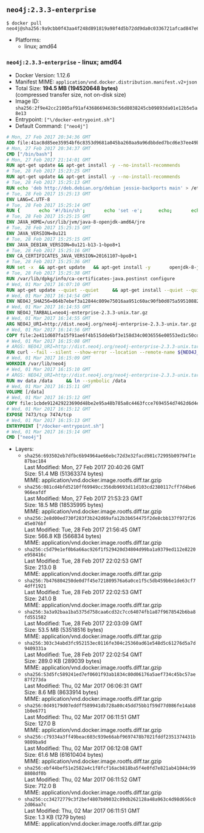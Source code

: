 ## `neo4j:2.3.3-enterprise`

```console
$ docker pull neo4j@sha256:9a9cbb0f43aa4f248d891819a98f4d5b72dd9da0c0336721afcad847e61197a6
```

-	Platforms:
	-	linux; amd64

### `neo4j:2.3.3-enterprise` - linux; amd64

-	Docker Version: 1.12.6
-	Manifest MIME: `application/vnd.docker.distribution.manifest.v2+json`
-	Total Size: **194.5 MB (194520648 bytes)**  
	(compressed transfer size, not on-disk size)
-	Image ID: `sha256:2f9e42cc21005af91af43686694638c56d8038245cb09893da01e12b5e5a8e13`
-	Entrypoint: `["\/docker-entrypoint.sh"]`
-	Default Command: `["neo4j"]`

```dockerfile
# Mon, 27 Feb 2017 20:34:36 GMT
ADD file:41ac8d85ee35954bf6c8353d9681a045ba260aa9a96dbbded7bcd6e37ee49bea in / 
# Mon, 27 Feb 2017 20:34:37 GMT
CMD ["/bin/bash"]
# Mon, 27 Feb 2017 21:14:01 GMT
RUN apt-get update && apt-get install -y --no-install-recommends 		ca-certificates 		curl 		wget 	&& rm -rf /var/lib/apt/lists/*
# Tue, 28 Feb 2017 15:23:25 GMT
RUN apt-get update && apt-get install -y --no-install-recommends 		bzip2 		unzip 		xz-utils 	&& rm -rf /var/lib/apt/lists/*
# Tue, 28 Feb 2017 15:25:13 GMT
RUN echo 'deb http://deb.debian.org/debian jessie-backports main' > /etc/apt/sources.list.d/jessie-backports.list
# Tue, 28 Feb 2017 15:25:13 GMT
ENV LANG=C.UTF-8
# Tue, 28 Feb 2017 15:25:14 GMT
RUN { 		echo '#!/bin/sh'; 		echo 'set -e'; 		echo; 		echo 'dirname "$(dirname "$(readlink -f "$(which javac || which java)")")"'; 	} > /usr/local/bin/docker-java-home 	&& chmod +x /usr/local/bin/docker-java-home
# Tue, 28 Feb 2017 15:25:15 GMT
ENV JAVA_HOME=/usr/lib/jvm/java-8-openjdk-amd64/jre
# Tue, 28 Feb 2017 15:25:15 GMT
ENV JAVA_VERSION=8u121
# Tue, 28 Feb 2017 15:25:15 GMT
ENV JAVA_DEBIAN_VERSION=8u121-b13-1~bpo8+1
# Tue, 28 Feb 2017 15:25:16 GMT
ENV CA_CERTIFICATES_JAVA_VERSION=20161107~bpo8+1
# Tue, 28 Feb 2017 15:25:36 GMT
RUN set -x 	&& apt-get update 	&& apt-get install -y 		openjdk-8-jre-headless="$JAVA_DEBIAN_VERSION" 		ca-certificates-java="$CA_CERTIFICATES_JAVA_VERSION" 	&& rm -rf /var/lib/apt/lists/* 	&& [ "$JAVA_HOME" = "$(docker-java-home)" ]
# Tue, 28 Feb 2017 15:25:38 GMT
RUN /var/lib/dpkg/info/ca-certificates-java.postinst configure
# Wed, 01 Mar 2017 16:07:10 GMT
RUN apt-get update --quiet --quiet     && apt-get install --quiet --quiet --no-install-recommends lsof     && rm -rf /var/lib/apt/lists/*
# Wed, 01 Mar 2017 16:14:54 GMT
ENV NEO4J_SHA256=864b7ebef3a12844c809e75016aa951c60ac90fb0d075a595108824859ce7875
# Wed, 01 Mar 2017 16:14:55 GMT
ENV NEO4J_TARBALL=neo4j-enterprise-2.3.3-unix.tar.gz
# Wed, 01 Mar 2017 16:14:55 GMT
ARG NEO4J_URI=http://dist.neo4j.org/neo4j-enterprise-2.3.3-unix.tar.gz
# Wed, 01 Mar 2017 16:14:56 GMT
COPY file:2e411d607fa15f91ae6f4b515dde6bf3e158d34c0036556e00553ed1c50cd63d in /tmp/ 
# Wed, 01 Mar 2017 16:15:08 GMT
# ARGS: NEO4J_URI=http://dist.neo4j.org/neo4j-enterprise-2.3.3-unix.tar.gz
RUN curl --fail --silent --show-error --location --remote-name ${NEO4J_URI}     && echo "${NEO4J_SHA256} ${NEO4J_TARBALL}" | sha256sum --check --quiet -     && tar --extract --file ${NEO4J_TARBALL} --directory /var/lib     && mv /var/lib/neo4j-* /var/lib/neo4j     && rm ${NEO4J_TARBALL}
# Wed, 01 Mar 2017 16:15:09 GMT
WORKDIR /var/lib/neo4j
# Wed, 01 Mar 2017 16:15:10 GMT
# ARGS: NEO4J_URI=http://dist.neo4j.org/neo4j-enterprise-2.3.3-unix.tar.gz
RUN mv data /data     && ln --symbolic /data
# Wed, 01 Mar 2017 16:15:11 GMT
VOLUME [/data]
# Wed, 01 Mar 2017 16:15:12 GMT
COPY file:1cbde912429223690d48be2e95a48b785a8c4463fcce7694554d7462d6d4eaae in /docker-entrypoint.sh 
# Wed, 01 Mar 2017 16:15:12 GMT
EXPOSE 7473/tcp 7474/tcp
# Wed, 01 Mar 2017 16:15:13 GMT
ENTRYPOINT ["/docker-entrypoint.sh"]
# Wed, 01 Mar 2017 16:15:14 GMT
CMD ["neo4j"]
```

-	Layers:
	-	`sha256:693502eb7dfbc6b94964ae66ebc72d3e32facd981c72995b09794f1e87bac184`  
		Last Modified: Mon, 27 Feb 2017 20:40:26 GMT  
		Size: 51.4 MB (51363374 bytes)  
		MIME: application/vnd.docker.image.rootfs.diff.tar.gzip
	-	`sha256:081cd4bfd5210ff69949cc356db9693d11d103cd2380117cff7d4be6966eafdf`  
		Last Modified: Mon, 27 Feb 2017 21:53:23 GMT  
		Size: 18.5 MB (18535995 bytes)  
		MIME: application/vnd.docker.image.rootfs.diff.tar.gzip
	-	`sha256:2e8d00ed730f283f3b242d69afa12b3b654475f2de8cbb137f972f2645e076bf`  
		Last Modified: Tue, 28 Feb 2017 21:56:45 GMT  
		Size: 566.8 KB (566834 bytes)  
		MIME: application/vnd.docker.image.rootfs.diff.tar.gzip
	-	`sha256:c5d79e1ef0b6a66ac926f1f529420d34804d99ba1a9379ed112e8220e958416c`  
		Last Modified: Tue, 28 Feb 2017 22:02:53 GMT  
		Size: 213.0 B  
		MIME: application/vnd.docker.image.rootfs.diff.tar.gzip
	-	`sha256:7b476804250de0d7f45e721809576a6a0ce1f5c5db459b6e1de63cf74dff1921`  
		Last Modified: Tue, 28 Feb 2017 22:02:53 GMT  
		Size: 241.0 B  
		MIME: application/vnd.docker.image.rootfs.diff.tar.gzip
	-	`sha256:3a3a92baa1ba5375d758caa6cd32c7cc64074fb1a87f9678542b6ba8fd551582`  
		Last Modified: Tue, 28 Feb 2017 22:03:09 GMT  
		Size: 53.5 MB (53518516 bytes)  
		MIME: application/vnd.docker.image.rootfs.diff.tar.gzip
	-	`sha256:303c34abd3fc952153ec0116fe304c25360ad61e548d5c61276d5a7d9409331a`  
		Last Modified: Tue, 28 Feb 2017 22:02:54 GMT  
		Size: 289.0 KB (289039 bytes)  
		MIME: application/vnd.docker.image.rootfs.diff.tar.gzip
	-	`sha256:53d5fc589241ed7ef0601f93ab1834c80d06176a5aef734c45bc57ae87f273da`  
		Last Modified: Thu, 02 Mar 2017 06:06:31 GMT  
		Size: 8.6 MB (8633914 bytes)  
		MIME: application/vnd.docker.image.rootfs.diff.tar.gzip
	-	`sha256:0d49179d07eddff589941db728a80c45dd75bb1f59d77d086fe14ab81b0e6771`  
		Last Modified: Thu, 02 Mar 2017 06:11:51 GMT  
		Size: 127.0 B  
		MIME: application/vnd.docker.image.rootfs.diff.tar.gzip
	-	`sha256:c79334a3ff49beac603c939e66abf9697478b7021fddf2351374431b9809ba9d`  
		Last Modified: Thu, 02 Mar 2017 06:12:08 GMT  
		Size: 61.6 MB (61610404 bytes)  
		MIME: application/vnd.docker.image.rootfs.diff.tar.gzip
	-	`sha256:ebf44bef51e2582a4c1f8fcf16acb818ba5f4e0fd7e821ab41044c998808df0b`  
		Last Modified: Thu, 02 Mar 2017 06:11:52 GMT  
		Size: 712.0 B  
		MIME: application/vnd.docker.image.rootfs.diff.tar.gzip
	-	`sha256:cc34272779c3f2bef4807b09032c89db262128a48a963c4d98d656c02d06aa7c`  
		Last Modified: Thu, 02 Mar 2017 06:11:51 GMT  
		Size: 1.3 KB (1279 bytes)  
		MIME: application/vnd.docker.image.rootfs.diff.tar.gzip
